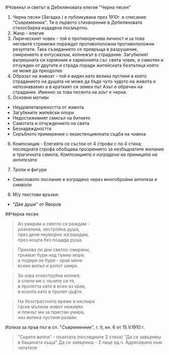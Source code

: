 #Човекът и светът в Дебеляновата елегия "Черна песен"
1. Черна песен (Загадка ) е публикувана през 1910г. в списание "Съвременник". Тя е първото стихворение в Дебеляновата стихосбирка издадена посмъртно.
2. Жанр - елегия
3. Лирическият човек - той е противоречива личност и за това неговите стремежи пораждат противоположни противоположни резултати. Така съзиданието се превръща в разрушение, смирението в ентусиазъм, копнежът в страдание. Загубилият вътрешната си хармония и хармонията със света човек, и самотен и отчужден от другите и страда поради житейската безпътица която не може да преодолее
4. Образът на живоат - той е видян като велика пустиня в която страданието на душата не може да бъде чуто чудото на живота е непознаваемо а в краткият си земен път Азът е обречен на страдание. Именно за това песента на азът е черна.
5. Основни мотиви
 - Неудовлетвореността от живота 
 - Загубените житейски опори
 - Недостижимият смисъл на битието
 - Самотата и отчуждението на света
 - Безнадеждността
 - Скръбното примирение с екзистенциялната съдба на човека

6. Композиция - Елегията се състои от 4 строфи с по 4 стиха; последната строфа обобщава прозрението за незбъднатите желания и трагичната самота;
 *Композицията е изградена на приниципа на антитезата* 

7. Тропи и фигури
 - Смисловото послание е изградено через многобройни антитези и символи 

8. М/у текстови връзки:
 - "Две души" от Яворов

##Черна песен
> Аз умирам и светло се раждам -  
разнолика, нестройна душа,  
през деня неуморно изграждам,  
през нощта без пощада руша.  

> Призова ли дни светло-смирени,  
гръмват бури над тъмно море,  
а подиря ли буря - край мене  
всеки вопъл и ропот замре.  

> За зора огнеструйна копнея,  
а слепи ме с лъчите си тя,  
в пролетта като в есен аз крея,  
в есента като в пролет цъфтя.  

> На безстрастното време в неспира  
гасне мълком живот неживян  
и плачът ми за пристан умира,  
низ велика пустиня развян.  
  
 
Излиза за пръв път в сп. "Съвременник",
г. II, кн. 6 от 15.V.1910 г.


> "Скрити вопли" - поантата (последните 2 стиха)
 "Да се завърнеш в бащината къща" 
Да *се завърнеш* - 2 лице ед.ч.
Адресирано към читателя
